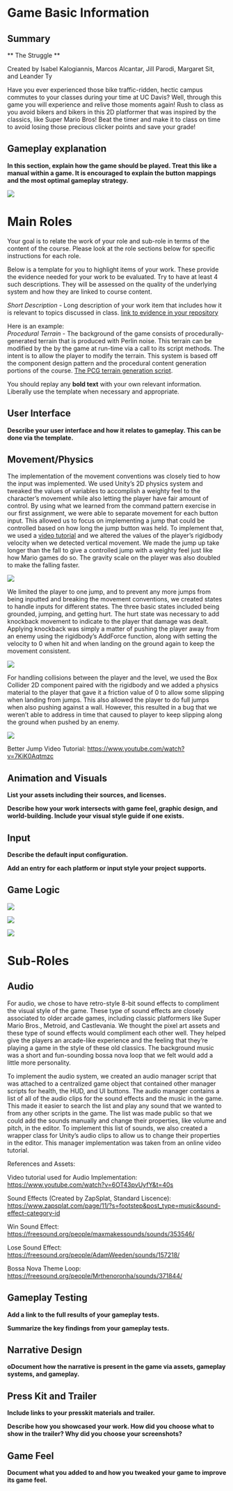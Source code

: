 # Game Basic Information #

## Summary ##

** The Struggle **

Created by Isabel Kalogiannis, Marcos Alcantar, Jill Parodi, Margaret Sit, and Leander Ty

Have you ever experienced those bike traffic-ridden, hectic campus commutes to your classes during your time at UC Davis? Well, through this game you will experience and relive those moments again! Rush to class as you avoid bikers and bikers in this 2D platformer that was inspired by the classics, like Super Mario Bros! Beat the timer and make it to class on time to avoid losing those precious clicker points and save your grade!

## Gameplay explanation ##

**In this section, explain how the game should be played. Treat this like a manual within a game. It is encouraged to explain the button mappings and the most optimal gameplay strategy.**

![](ControlsScreenshot.png)



# Main Roles #

Your goal is to relate the work of your role and sub-role in terms of the content of the course. Please look at the role sections below for specific instructions for each role.

Below is a template for you to highlight items of your work. These provide the evidence needed for your work to be evaluated. Try to have at least 4 such descriptions. They will be assessed on the quality of the underlying system and how they are linked to course content. 

*Short Description* - Long description of your work item that includes how it is relevant to topics discussed in class. [link to evidence in your repository](https://github.com/dr-jam/ECS189L/edit/project-description/ProjectDocumentTemplate.md)

Here is an example:  
*Procedural Terrain* - The background of the game consists of procedurally-generated terrain that is produced with Perlin noise. This terrain can be modified by the by the game at run-time via a call to its script methods. The intent is to allow the player to modify the terrain. This system is based off the component design pattern and the procedural content generation portions of the course. [The PCG terrain generation script](https://github.com/dr-jam/CameraControlExercise/blob/513b927e87fc686fe627bf7d4ff6ff841cf34e9f/Obscura/Assets/Scripts/TerrainGenerator.cs#L6).

You should replay any **bold text** with your own relevant information. Liberally use the template when necessary and appropriate.

## User Interface

**Describe your user interface and how it relates to gameplay. This can be done via the template.**

## Movement/Physics

The implementation of the movement conventions was closely tied to how the input was implemented. We used Unity’s 2D physics system and tweaked the values of variables to accomplish a weighty feel to the character’s movement while also letting the player have fair amount of control. By using what we learned from the command pattern exercise in our first assignment, we were able to separate movement for each button input. This allowed us to focus on implementing a jump that could be controlled based on how long the jump button was held. To implement that, we used a [video tutorial](https://www.youtube.com/watch?v=7KiK0Aqtmzc) and we altered the values of the player’s rigidbody velocity when we detected vertical movement. We made the jump up take longer than the fall to give a controlled jump with a weighty feel just like how Mario games do so. The gravity scale on the player was also doubled to make the falling faster.

![](jump_gif.gif)

We limited the player to one jump, and to prevent any more jumps from being inputted and breaking the movement conventions, we created states to handle inputs for different states. The three basic states included being grounded, jumping, and getting hurt. The hurt state was necessary to add knockback movement to indicate to the player that damage was dealt. Applying knockback was simply a matter of pushing the player away from an enemy using the rigidbody’s AddForce function, along with setting the velocity to 0 when hit and when landing on the ground again to keep the movement consistent. 

![](knockback_gif.gif)

For handling collisions between the player and the level, we used the Box Collider 2D component paired with the rigidbody and we added a physics material to the player that gave it a friction value of 0 to allow some slipping when landing from jumps. This also allowed the player to do full jumps when also pushing against a wall. However, this resulted in a bug that we weren’t able to address in time that caused to player to keep slipping along the ground when pushed by an enemy. 

![](movement_gif.gif)

Better Jump Video Tutorial: https://www.youtube.com/watch?v=7KiK0Aqtmzc

## Animation and Visuals

**List your assets including their sources, and licenses.**

**Describe how your work intersects with game feel, graphic design, and world-building. Include your visual style guide if one exists.**

## Input

**Describe the default input configuration.**

**Add an entry for each platform or input style your project supports.**

## Game Logic

![](BossEnter.gif)

![](BossAttack.gif)

![](BossLeave.gif)

# Sub-Roles

## Audio

For audio, we chose to have retro-style 8-bit sound effects to compliment the visual style of the game. These type of sound effects are closely associated to older arcade games, including classic platformers like Super Mario Bros., Metroid, and Castlevania. We thought the pixel art assets and these type of sound effects would compliment each other well. They helped give the players an arcade-like experience and the feeling that they’re playing a game in the style of these old classics. The background music was a short and fun-sounding bossa nova loop that we felt would add a little more personality. 

To implement the audio system, we created an audio manager script that was attached to a centralized game object that contained other manager scripts for health, the HUD, and UI buttons. The audio manager contains a list of all of the audio clips for the sound effects and the music in the game. This made it easier to search the list and play any sound that we wanted to from any other scripts in the game. The list was made public so that we could add the sounds manually and change their properties, like volume and pitch, in the editor. To implement this list of sounds, we also created a wrapper class for Unity’s audio clips to allow us to change their properties in the editor. This manager implementation was taken from an online video tutorial.

References and Assets:

Video tutorial used for Audio Implementation: https://www.youtube.com/watch?v=6OT43pvUyfY&t=40s

Sound Effects (Created by ZapSplat, Standard Liscence): https://www.zapsplat.com/page/11/?s=footstep&post_type=music&sound-effect-category-id

Win Sound Effect: https://freesound.org/people/maxmakessounds/sounds/353546/

Lose Sound Effect: https://freesound.org/people/AdamWeeden/sounds/157218/

Bossa Nova Theme Loop: https://freesound.org/people/Mrthenoronha/sounds/371844/

## Gameplay Testing

**Add a link to the full results of your gameplay tests.**

**Summarize the key findings from your gameplay tests.**

## Narrative Design

**oDocument how the narrative is present in the game via assets, gameplay systems, and gameplay.** 

## Press Kit and Trailer

**Include links to your presskit materials and trailer.**

**Describe how you showcased your work. How did you choose what to show in the trailer? Why did you choose your screenshots?**



## Game Feel

**Document what you added to and how you tweaked your game to improve its game feel.**
